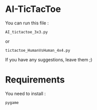 # AI-TicTacToe

You can run this file :
```
AI_tictactoe_3x3.py
```
or 
```
tictactoe_HumanVsHuman_4x4.py
```

If you have any suggestions, leave them ;)


# Requirements

You need to install : 
```
pygame
```
